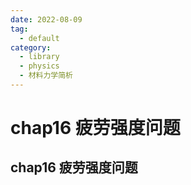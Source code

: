 ```yaml
---
date: 2022-08-09
tag:
  - default
category:
  - library
  - physics
  - 材料力学简析
---
```


# chap16 疲劳强度问题

## chap16 疲劳强度问题
